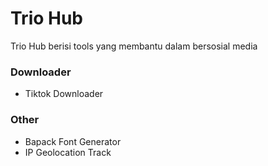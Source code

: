 # Trio Hub
Trio Hub berisi tools yang membantu dalam bersosial media

### Downloader
- Tiktok Downloader

### Other
- Bapack Font Generator
- IP Geolocation Track

